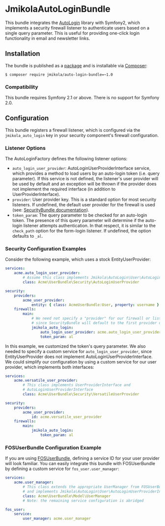 # JmikolaAutoLoginBundle

This bundle integrates the [AutoLogin][] library with Symfony2, which implements
a security firewall listener to authenticate users based on a single query
parameter. This is useful for providing one-click login functionality in email
and newsletter links.

  [AutoLogin]: https://github.com/jmikola/AutoLogin

## Installation

The bundle is published as a [package][] and is installable via [Composer][]:

```
$ composer require jmikola/auto-login-bundle=~1.0
```

  [package]: https://packagist.org/packages/jmikola/auto-login-bundle
  [Composer]: http://getcomposer.org/

### Compatibility

This bundle requires Symfony 2.1 or above. There is no support for Symfony 2.0.

## Configuration

This bundle registers a firewall listener, which is configured via the
`jmikola_auto_login` key in your security component's firewall configuration.

### Listener Options

The AutoLoginFactory defines the following listener options:

 * `auto_login_user_provider`: AutoLoginUserProviderInterface service, which
    provides a method to load users by an auto-login token (i.e. query
    parameter). If this service is not defined, the listener's user provider
    will be used by default and an exception will be thrown if the provider does
    not implement the required interface (in addition to UserProviderInterface).
 * `provider`: User provider key. This is a standard option for most security
    listeners. If undefined, the default user provider for the firewall
    is used (see: [SecurityBundle documentation][]).
 * `token_param`: The query parameter to be checked for an auto-login token.
    The presence of this query parameter will determine if the auto-login
    listener attempts authentication. In that respect, it is similar to the
    `check_path` option for the form-login listener. If undefined, the option
    defaults to `_al`.

  [SecurityBundle documentation]: http://symfony.com/doc/current/book/security.html#using-multiple-user-providers

### Security Configuration Examples

Consider the following example, which uses a stock EntityUserProvider:

```yml
services:
    acme.auto_login_user_provider:
        # Assume this class implements Jmikola\AutoLogin\User\AutoLoginUserProviderInterface
        class: Acme\UserBundle\Security\AutoLoginUserProvider

security:
    providers:
        acme_user_provider:
            entity: { class: AcmeUserBundle:User, property: username }
    firewalls:
        main:
            # We need not specify a "provider" for our firewall or listeners,
            # since SecurityBundle will default to the first provider defined.
            jmikola_auto_login:
                auto_login_user_provider: acme.auto_login_user_provider
                token_param: al
```

In this example, we customized the token's query parameter. We also needed to
specify a custom service for `auto_login_user_provider`, since
EntityUserProvider does not implement AutoLoginUserProviderInterface. We could
simplify our configuration by using a custom service for our user provider,
which implements both interfaces:

```yml
services:
    acme.versatile_user_provider:
        # This class implements UserProviderInterface and
        # AutoLoginUserProviderInterface
        class: Acme\UserBundle\Security\VersatileUserProvider

security:
    providers:
        acme_user_provider:
            id: acme.versatile_user_provider
    firewalls:
        main:
            jmikola_auto_login:
                token_param: al
```

### FOSUserBundle Configuration Example

If you are using [FOSUserBundle][], defining a service ID for your user provider
will look familiar. You can easily integrate this bundle with FOSUserBundle by
defining a custom service for `fos_user.user_manager`:

```yml
services:
    acme.user_manager:
        # This class extends the appropriate UserManager from FOSUserBundle
        # and implements Jmikola\AutoLogin\User\AutoLoginUserProviderInterface
        class: Acme\UserBundle\Model\UserManager
        # Note: the remaining service configuration is abridged

fos_user:
    service:
        user_manager: acme.user_manager
```

  [FOSUserBundle]: https://github.com/FriendsOfSymfony/FOSUserBundle
